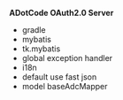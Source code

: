 **ADotCode OAuth2.0 Server**
- gradle
- mybatis
- tk.mybatis
- global exception handler
- i18n
- default use fast json
- model baseAdcMapper
